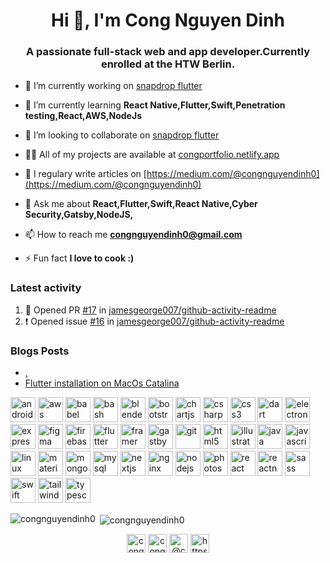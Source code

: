 <h1 align="center">Hi 👋, I'm Cong Nguyen Dinh</h1>
<h3 align="center">A passionate full-stack web and app developer.Currently enrolled at the HTW Berlin.</h3>

- 🔭 I’m currently working on [snapdrop flutter](https://github.com/congnguyendinh0/snapdrop_flutter)

- 🌱 I’m currently learning **React Native,Flutter,Swift,Penetration testing,React,AWS,NodeJs**

- 👯 I’m looking to collaborate on [snapdrop flutter](https://github.com/congnguyendinh0/snapdrop_flutter)

- 👨‍💻 All of my projects are available at [congportfolio.netlify.app](congportfolio.netlify.app)

- 📝 I regulary write articles on [https://medium.com/@congnguyendinh0](https://medium.com/@congnguyendinh0)

- 💬 Ask me about **React,Flutter,Swift,React Native,Cyber Security,Gatsby,NodeJS,**

- 📫 How to reach me **congnguyendinh0@gmail.com**

- ⚡ Fun fact **I love to cook :)**

### Latest activity
  
  <!--START_SECTION:activity-->
1. 💪 Opened PR [#17](https://github.com//jamesgeorge007/github-activity-readme/pull/17) in [jamesgeorge007/github-activity-readme](https://github.com//jamesgeorge007/github-activity-readme)
2. ❗️ Opened issue [#16](https://github.com//jamesgeorge007/github-activity-readme/issues/16) in [jamesgeorge007/github-activity-readme](https://github.com//jamesgeorge007/github-activity-readme)
<!--END_SECTION:activity-->

### Blogs Posts
<!-- BLOG-POST-LIST:START -->
- [,](https://medium.com/@congnguyendinh0/-ace082339ae?source=rss-2cdd4fc874d7------2)
- [Flutter installation on MacOs Catalina](https://medium.com/swlh/flutter-installation-on-macos-catalina-dfcbbbec09c9?source=rss-2cdd4fc874d7------2)
<!-- BLOG-POST-LIST:END -->

<p align="left"><img src="https://devicons.github.io/devicon/devicon.git/icons/android/android-original-wordmark.svg" alt="android" width="40" height="40"/> <img src="https://devicons.github.io/devicon/devicon.git/icons/amazonwebservices/amazonwebservices-original-wordmark.svg" alt="aws" width="40" height="40"/> <img src="https://www.vectorlogo.zone/logos/babeljs/babeljs-icon.svg" alt="babel" width="40" height="40"/> <img src="https://www.vectorlogo.zone/logos/gnu_bash/gnu_bash-icon.svg" alt="bash" width="40" height="40"/> <img src="https://download.blender.org/branding/community/blender_community_badge_white.svg" alt="blender" width="40" height="40"/> <img src="https://devicons.github.io/devicon/devicon.git/icons/bootstrap/bootstrap-plain.svg" alt="bootstrap" width="40" height="40"/> <img src="https://www.chartjs.org/media/logo-title.svg" alt="chartjs" width="40" height="40"/> <img src="https://devicons.github.io/devicon/devicon.git/icons/csharp/csharp-original.svg" alt="csharp" width="40" height="40"/> <img src="https://devicons.github.io/devicon/devicon.git/icons/css3/css3-original-wordmark.svg" alt="css3" width="40" height="40"/> <img src="https://www.vectorlogo.zone/logos/dartlang/dartlang-icon.svg" alt="dart" width="40" height="40"/> <img src="https://devicons.github.io/devicon/devicon.git/icons/electron/electron-original.svg" alt="electron" width="40" height="40"/> <img src="https://devicons.github.io/devicon/devicon.git/icons/express/express-original-wordmark.svg" alt="express" width="40" height="40"/> <img src="https://www.vectorlogo.zone/logos/figma/figma-icon.svg" alt="figma" width="40" height="40"/> <img src="https://www.vectorlogo.zone/logos/firebase/firebase-icon.svg" alt="firebase" width="40" height="40"/> <img src="https://www.vectorlogo.zone/logos/flutterio/flutterio-icon.svg" alt="flutter" width="40" height="40"/> <img src="https://www.vectorlogo.zone/logos/framer/framer-icon.svg" alt="framer" width="40" height="40"/> <img src="https://www.vectorlogo.zone/logos/gatsbyjs/gatsbyjs-icon.svg" alt="gastby" width="40" height="40"/> <img src="https://www.vectorlogo.zone/logos/git-scm/git-scm-icon.svg" alt="git" width="40" height="40"/> <img src="https://devicons.github.io/devicon/devicon.git/icons/html5/html5-original-wordmark.svg" alt="html5" width="40" height="40"/> <img src="https://www.vectorlogo.zone/logos/adobe_illustrator/adobe_illustrator-icon.svg" alt="illustrator" width="40" height="40"/> <img src="https://devicons.github.io/devicon/devicon.git/icons/java/java-original-wordmark.svg" alt="java" width="40" height="40"/> <img src="https://devicons.github.io/devicon/devicon.git/icons/javascript/javascript-original.svg" alt="javascript" width="40" height="40"/> <img src="https://devicons.github.io/devicon/devicon.git/icons/linux/linux-original.svg" alt="linux" width="40" height="40"/> <img src="https://raw.githubusercontent.com/prplx/svg-logos/5585531d45d294869c4eaab4d7cf2e9c167710a9/svg/materialize.svg" alt="materialize" width="40" height="40"/> <img src="https://devicons.github.io/devicon/devicon.git/icons/mongodb/mongodb-original-wordmark.svg" alt="mongodb" width="40" height="40"/> <img src="https://devicons.github.io/devicon/devicon.git/icons/mysql/mysql-original-wordmark.svg" alt="mysql" width="40" height="40"/> <img src="https://cdn.worldvectorlogo.com/logos/nextjs-3.svg" alt="nextjs" width="40" height="40"/> <img src="https://devicons.github.io/devicon/devicon.git/icons/nginx/nginx-original.svg" alt="nginx" width="40" height="40"/> <img src="https://devicons.github.io/devicon/devicon.git/icons/nodejs/nodejs-original-wordmark.svg" alt="nodejs" width="40" height="40"/> <img src="https://devicons.github.io/devicon/devicon.git/icons/photoshop/photoshop-plain.svg" alt="photoshop" width="40" height="40"/> <img src="https://devicons.github.io/devicon/devicon.git/icons/react/react-original-wordmark.svg" alt="react" width="40" height="40"/> <img src="https://reactnative.dev/img/header_logo.svg" alt="reactnative" width="40" height="40"/> <img src="https://devicons.github.io/devicon/devicon.git/icons/sass/sass-original.svg" alt="sass" width="40" height="40"/> <img src="https://devicons.github.io/devicon/devicon.git/icons/swift/swift-original-wordmark.svg" alt="swift" width="40" height="40"/> <img src="https://www.vectorlogo.zone/logos/tailwindcss/tailwindcss-icon.svg" alt="tailwind" width="40" height="40"/> <img src="https://devicons.github.io/devicon/devicon.git/icons/typescript/typescript-original.svg" alt="typescript" width="40" height="40"/></p><p><img align="left" src="https://github-readme-stats.vercel.app/api/top-langs/?username=congnguyendinh0&layout=compact&hide=html" alt="congnguyendinh0" /></p>

<p>&nbsp;<img align="center" src="https://github-readme-stats.vercel.app/api?username=congnguyendinh0&show_icons=true" alt="congnguyendinh0" /></p>

<p align="center">
<a href="https://dev.to/congnguyendinh0" target="blank"><img align="center" src="https://cdn.jsdelivr.net/npm/simple-icons@3.0.1/icons/dev-dot-to.svg" alt="congnguyendinh0" height="30" width="30" /></a>
<a href="https://linkedin.com/in/congnguyendinh0" target="blank"><img align="center" src="https://cdn.jsdelivr.net/npm/simple-icons@3.0.1/icons/linkedin.svg" alt="congnguyendinh0" height="30" width="30" /></a>
<a href="https://medium.com/@congnguyendinh0" target="blank"><img align="center" src="https://cdn.jsdelivr.net/npm/simple-icons@3.0.1/icons/medium.svg" alt="@congnguyendinh0" height="30" width="30" /></a>
<a href="https://www.youtube.com/c/https://www.youtube.com/watch?v=sfrbaadwatk" target="blank"><img align="center" src="https://cdn.jsdelivr.net/npm/simple-icons@3.0.1/icons/youtube.svg" alt="https://www.youtube.com/watch?v=sfrbaadwatk" height="30" width="30" /></a>
</p>
